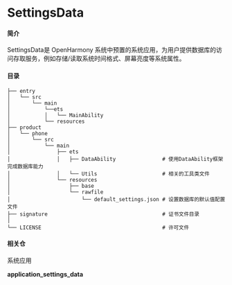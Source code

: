# SettingsData



#### 简介
SettingsData是 OpenHarmony 系统中预置的系统应用，为用户提供数据库的访问存取服务，例如存储/读取系统时间格式、屏幕亮度等系统属性。

#### 目录

```
├── entry
│   └── src
│       └── main
│           └──ets
│           │   └── MainAbility
│           └── resources
├── product
│   └── phone
│       └── src
│           └── main
│               ├── ets
│               │   ├── DataAbility               # 使用DataAbility框架完成数据库能力
│               │   └── Utils                     # 相关的工具类文件
│               └── resources
│                   ├── base
│                   └── rawfile
│                       └── default_settings.json # 设置数据库的默认值配置文件
├── signature                                     # 证书文件目录
│  
└── LICENSE                                       # 许可文件
```



#### 相关仓

系统应用

**application_settings_data**



